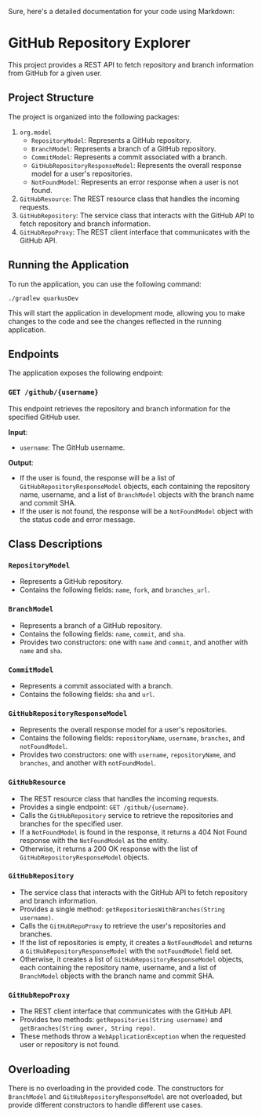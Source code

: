 Sure, here's a detailed documentation for your code using Markdown:

# GitHub Repository Explorer

This project provides a REST API to fetch repository and branch information from GitHub for a given user.

## Project Structure

The project is organized into the following packages:

1. `org.model`
   - `RepositoryModel`: Represents a GitHub repository.
   - `BranchModel`: Represents a branch of a GitHub repository.
   - `CommitModel`: Represents a commit associated with a branch.
   - `GitHubRepositoryResponseModel`: Represents the overall response model for a user's repositories.
   - `NotFoundModel`: Represents an error response when a user is not found.
2. `GitHubResource`: The REST resource class that handles the incoming requests.
3. `GitHubRepository`: The service class that interacts with the GitHub API to fetch repository and branch information.
4. `GitHubRepoProxy`: The REST client interface that communicates with the GitHub API.

## Running the Application

To run the application, you can use the following command:

```
./gradlew quarkusDev
```

This will start the application in development mode, allowing you to make changes to the code and see the changes reflected in the running application.

## Endpoints

The application exposes the following endpoint:

### `GET /github/{username}`

This endpoint retrieves the repository and branch information for the specified GitHub user.

**Input**:
- `username`: The GitHub username.

**Output**:
- If the user is found, the response will be a list of `GitHubRepositoryResponseModel` objects, each containing the repository name, username, and a list of `BranchModel` objects with the branch name and commit SHA.
- If the user is not found, the response will be a `NotFoundModel` object with the status code and error message.

## Class Descriptions

### `RepositoryModel`
- Represents a GitHub repository.
- Contains the following fields: `name`, `fork`, and `branches_url`.

### `BranchModel`
- Represents a branch of a GitHub repository.
- Contains the following fields: `name`, `commit`, and `sha`.
- Provides two constructors: one with `name` and `commit`, and another with `name` and `sha`.

### `CommitModel`
- Represents a commit associated with a branch.
- Contains the following fields: `sha` and `url`.

### `GitHubRepositoryResponseModel`
- Represents the overall response model for a user's repositories.
- Contains the following fields: `repositoryName`, `username`, `branches`, and `notFoundModel`.
- Provides two constructors: one with `username`, `repositoryName`, and `branches`, and another with `notFoundModel`.

### `GitHubResource`
- The REST resource class that handles the incoming requests.
- Provides a single endpoint: `GET /github/{username}`.
- Calls the `GitHubRepository` service to retrieve the repositories and branches for the specified user.
- If a `NotFoundModel` is found in the response, it returns a 404 Not Found response with the `NotFoundModel` as the entity.
- Otherwise, it returns a 200 OK response with the list of `GitHubRepositoryResponseModel` objects.

### `GitHubRepository`
- The service class that interacts with the GitHub API to fetch repository and branch information.
- Provides a single method: `getRepositoriesWithBranches(String username)`.
- Calls the `GitHubRepoProxy` to retrieve the user's repositories and branches.
- If the list of repositories is empty, it creates a `NotFoundModel` and returns a `GitHubRepositoryResponseModel` with the `notFoundModel` field set.
- Otherwise, it creates a list of `GitHubRepositoryResponseModel` objects, each containing the repository name, username, and a list of `BranchModel` objects with the branch name and commit SHA.

### `GitHubRepoProxy`
- The REST client interface that communicates with the GitHub API.
- Provides two methods: `getRepositories(String username)` and `getBranches(String owner, String repo)`.
- These methods throw a `WebApplicationException` when the requested user or repository is not found.

## Overloading

There is no overloading in the provided code. The constructors for `BranchModel` and `GitHubRepositoryResponseModel` are not overloaded, but provide different constructors to handle different use cases.
